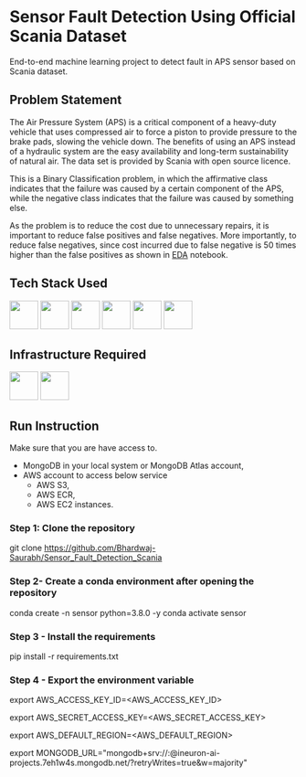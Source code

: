 # Sensor Fault Detection Using Official Scania Dataset
End-to-end machine learning project to detect fault in APS sensor based on Scania dataset. 

## Problem Statement
The Air Pressure System (APS) is a critical component of a heavy-duty vehicle that uses compressed air to force a piston to provide pressure to the brake pads, slowing the vehicle down. The benefits of using an APS instead of a hydraulic system are the easy availability and long-term sustainability of natural air. The data set is provided by Scania with open source licence.

This is a Binary Classification problem, in which the affirmative class indicates that the failure was caused by a certain component of the APS, while the negative class indicates that the failure was caused by something else.

As the problem is to reduce the cost due to unnecessary repairs, it is important to reduce false positives and false negatives. More importantly, to reduce false negatives, since cost incurred due to false negative is 50 times higher than the false positives as shown in [EDA](https://github.com/Bhardwaj-Saurabh/Sensor_Fault_Detection_Scania/blob/master/notebooks/Scania_APS_failure_prediction.ipynb) notebook.

## Tech Stack Used
<img height="50" src="https://user-images.githubusercontent.com/25181517/192108891-d86b6220-e232-423a-bf5f-90903e6887c3.png">          <img height="50" src="https://user-images.githubusercontent.com/25181517/183914128-3fc88b4a-4ac1-40e6-9443-9a30182379b7.png">       <img height="50" src="https://user-images.githubusercontent.com/25181517/192108374-8da61ba1-99ec-41d7-80b8-fb2f7c0a4948.png">       <img height="50" src="https://user-images.githubusercontent.com/25181517/183423507-c056a6f9-1ba8-4312-a350-19bcbc5a8697.png">       <img height="50" src="https://user-images.githubusercontent.com/25181517/117207330-263ba280-adf4-11eb-9b97-0ac5b40bc3be.png">       <img height="50" src="https://user-images.githubusercontent.com/25181517/182884177-d48a8579-2cd0-447a-b9a6-ffc7cb02560e.png">


## Infrastructure Required
<img height="50" src="https://user-images.githubusercontent.com/25181517/183896132-54262f2e-6d98-41e3-8888-e40ab5a17326.png">       <img height="50" src="https://user-images.githubusercontent.com/25181517/183868728-b2e11072-00a5-47e2-8a4e-4ebbb2b8c554.png">   
## Run Instruction
Make sure that you are have access to.

- MongoDB in your local system or MongoDB Atlas account,
- AWS account to access below service
  - AWS S3, 
  - AWS ECR, 
  - AWS EC2 instances.

### Step 1: Clone the repository

git clone https://github.com/Bhardwaj-Saurabh/Sensor_Fault_Detection_Scania

### Step 2- Create a conda environment after opening the repository

conda create -n sensor python=3.8.0 -y
conda activate sensor

### Step 3 - Install the requirements

pip install -r requirements.txt

### Step 4 - Export the environment variable

export AWS_ACCESS_KEY_ID=<AWS_ACCESS_KEY_ID>

export AWS_SECRET_ACCESS_KEY=<AWS_SECRET_ACCESS_KEY>

export AWS_DEFAULT_REGION=<AWS_DEFAULT_REGION>

export MONGODB_URL="mongodb+srv://<username>:<password>@ineuron-ai-projects.7eh1w4s.mongodb.net/?retryWrites=true&w=majority"